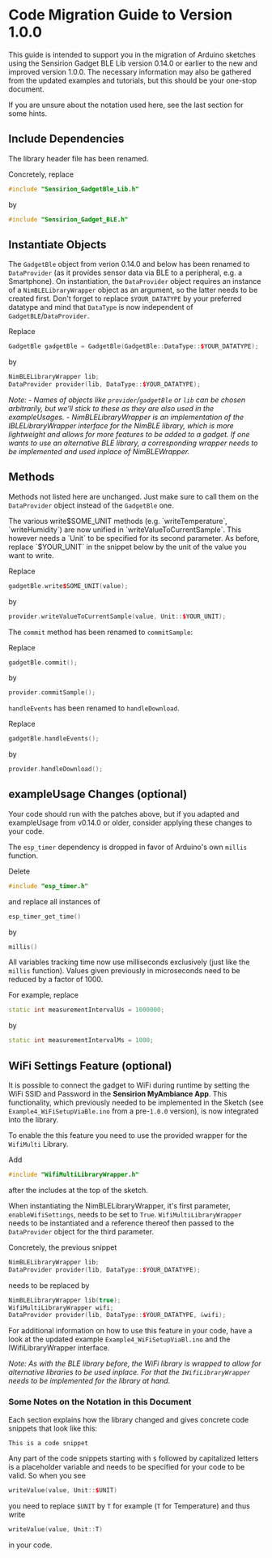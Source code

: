 # Code Migration Guide to Version 1.0.0

This guide is intended to support you in the migration of Arduino sketches using the Sensirion Gadget BLE Lib version 0.14.0 or earlier to the new and improved version 1.0.0.
The necessary information may also be gathered from the updated examples and tutorials, but this should be your one-stop document.

If you are unsure about the notation used here, see the last section for some hints.

## Include Dependencies

The library header file has been renamed.

Concretely, replace
```C++
#include "Sensirion_GadgetBle_Lib.h"
```
by
```C++
#include "Sensirion_Gadget_BLE.h"
```

## Instantiate Objects

The `GadgetBle` object from verion 0.14.0 and below has been renamed to `DataProvider` (as it provides sensor data via BLE to a peripheral, e.g. a Smartphone). On instantiation, the `DataProvider` object requires an instance of a `NimBLELibraryWrapper` object as an argument, so the latter needs to be created first. Don't forget to replace `$YOUR_DATATYPE` by your preferred datatype and mind that `DataType` is now independent of `GadgetBLE`/`DataProvider`.

Replace 
```C++
GadgetBle gadgetBle = GadgetBle(GadgetBle::DataType::$YOUR_DATATYPE);
```
by
```C++
NimBLELibraryWrapper lib;
DataProvider provider(lib, DataType::$YOUR_DATATYPE);
```

*Note:*
*- Names of objects like `provider`/`gadgetBle` or `lib` can be chosen arbitrarily, but we'll stick to these as they are also used in the exampleUsages.*
*- NimBLELibraryWrapper is an implementation of the IBLELibraryWrapper interface for the NimBLE library, which is more lightweight and allows for more features to be added to a gadget. If one wants to use an alternative BLE library, a corresponding wrapper needs to be implemented and used inplace of NimBLEWrapper.*

## Methods
Methods not listed here are unchanged. Just make sure to call them on the `DataProvider` object instead of the `GadgetBle` one.

The various write$SOME_UNIT methods (e.g. `writeTemperature`, `writeHumidity`) are now unified in `writeValueToCurrentSample`. 
This however needs a `Unit` to be specified for its second parameter. 
As before, replace `$YOUR_UNIT` in the snippet below by the unit of the value you want to write.

Replace
```C++
gadgetBle.write$SOME_UNIT(value);
```
by
```C++
provider.writeValueToCurrentSample(value, Unit::$YOUR_UNIT);
```  

The `commit` method has been renamed to `commitSample`:

Replace
```C++
gadgetBle.commit();
```
by
```C++
provider.commitSample();
```  

`handleEvents` has been renamed to `handleDownload`.

Replace
```C++
gadgetBle.handleEvents();
```
by
```C++
provider.handleDownload();
```  

## exampleUsage Changes (optional)

Your code should run with the patches above, but if you adapted and exampleUsage from v0.14.0 or older, consider applying these changes to your code. 

The `esp_timer` dependency is dropped in favor of Arduino's own `millis` function. 

Delete
```C++
#include "esp_timer.h"
```
and replace all instances of 
```C++
esp_timer_get_time()
```
by
```C++
millis()
```

All variables tracking time now use milliseconds exclusively (just like the `millis` function). Values given previously in microseconds need to be reduced by a factor of 1000.

For example, replace
```C++
static int measurementIntervalUs = 1000000;
```
by
```C++
static int measurementIntervalMs = 1000;
```

## WiFi Settings Feature (optional)
It is possible to connect the gadget to WiFi during runtime by setting the WiFi SSID and Password in the **Sensirion MyAmbiance App**.
This functionality, which previously needed to be implemented in the Sketch (see `Example4_WiFiSetupViaBle.ino` from a pre-`1.0.0` version), is now integrated into the library.

To enable the this feature you need to use the provided wrapper for the `WifiMulti` Library.

Add
```C++
#include "WifiMultiLibraryWrapper.h"
```
after the includes at the top of the sketch.

When instantiating the NimBLELibraryWrapper, it's first parameter, `enableWifiSettings`, needs to be set to `True`. `WifiMultiLibraryWrapper` needs to be instantiated and a reference thereof then passed to the `DataProvider` object for the third parameter.

Concretely, the previous snippet 
```C++
NimBLELibraryWrapper lib;
DataProvider provider(lib, DataType::$YOUR_DATATYPE);
```

needs to be replaced by

```C++
NimBLELibraryWrapper lib(true);
WifiMultiLibraryWrapper wifi;
DataProvider provider(lib, DataType::$YOUR_DATATYPE, &wifi);
```
For additional information on how to use this feature in your code, have a look at the updated example `Example4_WiFiSetupViaBl.ino` and the IWifiLibraryWrapper interface.

*Note: As with the BLE library before, the WiFi library is wrapped to allow for alternative libraries to be used inplace. For that the `IWifiLibraryWrapper` needs to be implemented for the library at hand.*

### Some Notes on the Notation in this Document

Each section explains how the library changed and gives concrete code snippets that look like this:

```C++
This is a code snippet
```

Any part of the code snippets starting with `$` followed by capitalized letters is a placeholder variable and needs to be specified for your code to be valid.
So when you see
```C++
writeValue(value, Unit::$UNIT)
```
you need to replace `$UNIT` by `T` for example (`T` for Temperature) and thus write
```C++
writeValue(value, Unit::T)
```
in your code.

